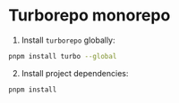 # Turborepo monorepo

1. Install `turborepo` globally:
```bash
pnpm install turbo --global
```

2. Install project dependencies:
```bash
pnpm install
```

